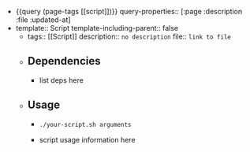 - {{query (page-tags [[script]])}}
  query-properties:: [:page :description :file :updated-at]
- template:: Script
  template-including-parent:: false
	- tags:: [[Script]]
	  description:: `no description`
	  file:: `link to file`
	- ## Dependencies
		- list deps here
	- ## Usage
		- ```bash
		  ./your-script.sh arguments
		  ```
		- script usage information here